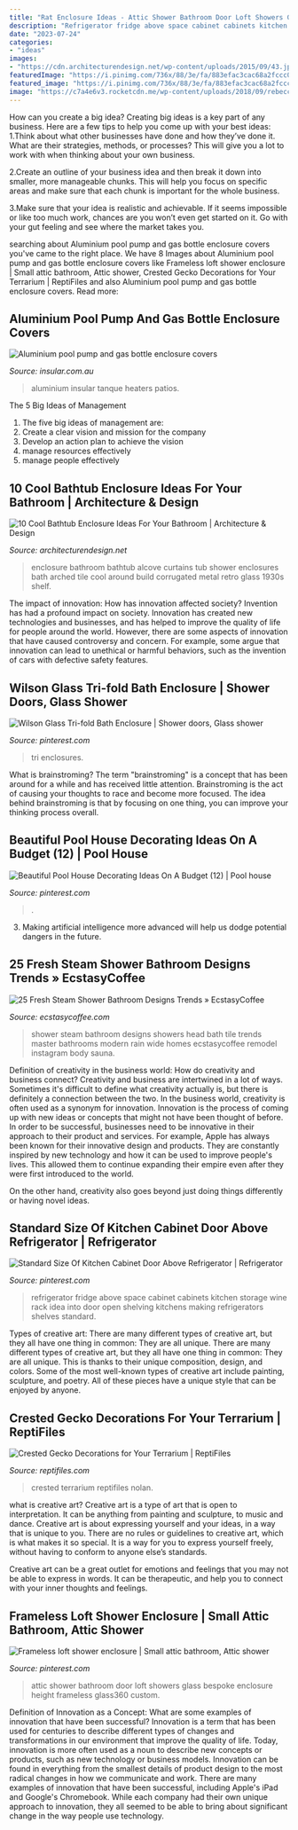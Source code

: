 ```yaml
---
title: "Rat Enclosure Ideas - Attic Shower Bathroom Door Loft Showers Glass Bespoke Enclosure Height Frameless Glass360 Custom"
description: "Refrigerator fridge above space cabinet cabinets kitchen storage wine rack idea into door open shelving kitchens making refrigerators shelves standard"
date: "2023-07-24"
categories:
- "ideas"
images:
- "https://cdn.architecturendesign.net/wp-content/uploads/2015/09/43.jpg"
featuredImage: "https://i.pinimg.com/736x/88/3e/fa/883efac3cac68a2fccc09fffb607d83a.jpg"
featured_image: "https://i.pinimg.com/736x/88/3e/fa/883efac3cac68a2fccc09fffb607d83a.jpg"
image: "https://c7a4e6v3.rocketcdn.me/wp-content/uploads/2018/09/rebecca-nolan2.jpg"
---
```



How can you create a big idea?
Creating big ideas is a key part of any business. Here are a few tips to help you come up with your best ideas:
1.Think about what other businesses have done and how they’ve done it. What are their strategies, methods, or processes? This will give you a lot to work with when thinking about your own business.

2.Create an outline of your business idea and then break it down into smaller, more manageable chunks. This will help you focus on specific areas and make sure that each chunk is important for the whole business.

3.Make sure that your idea is realistic and achievable. If it seems impossible or like too much work, chances are you won’t even get started on it. Go with your gut feeling and see where the market takes you.


	

		
searching about Aluminium pool pump and gas bottle enclosure covers you've came to the right place. We have 8 Images about Aluminium pool pump and gas bottle enclosure covers like Frameless loft shower enclosure | Small attic bathroom, Attic shower, Crested Gecko Decorations for Your Terrarium | ReptiFiles and also Aluminium pool pump and gas bottle enclosure covers. Read more:
		
    
## Aluminium Pool Pump And Gas Bottle Enclosure Covers

<img loading=lazy src="https://www.insular.com.au/wp-content/uploads/2013/09/Aluminium-Gas-Bottle-Cover-Sorrento-2-.jpg" onerror="this.onerror=null;this.src='https://tse4.mm.bing.net/th?id=OIP.Om-SDfd5a6psJjXHZa5ingHaJ4&amp;pid=15.1';" alt="Aluminium pool pump and gas bottle enclosure covers">

_Source: insular.com.au_

>aluminium insular tanque heaters patios. 

	

The 5 Big Ideas of Management
1. The five big ideas of management are: 
1. Create a clear vision and mission for the company 
2. Develop an action plan to achieve the vision 
3. manage resources effectively 
4. manage people effectively 

    
## 10 Cool Bathtub Enclosure Ideas For Your Bathroom | Architecture &amp; Design

<img loading=lazy src="https://cdn.architecturendesign.net/wp-content/uploads/2015/09/43.jpg" onerror="this.onerror=null;this.src='https://tse1.mm.bing.net/th?id=OIP.VqCL4faT-Ynsm_7zCNy8JQHaLO&amp;pid=15.1';" alt="10 Cool Bathtub Enclosure Ideas For Your Bathroom | Architecture &amp; Design">

_Source: architecturendesign.net_

>enclosure bathroom bathtub alcove curtains tub shower enclosures bath arched tile cool around build corrugated metal retro glass 1930s shelf. 

	

The impact of innovation: How has innovation affected society?
Invention has had a profound impact on society. Innovation has created new technologies and businesses, and has helped to improve the quality of life for people around the world. However, there are some aspects of innovation that have caused controversy and concern. For example, some argue that innovation can lead to unethical or harmful behaviors, such as the invention of cars with defective safety features.

    
## Wilson Glass Tri-fold Bath Enclosure | Shower Doors, Glass Shower

<img loading=lazy src="https://i.pinimg.com/736x/61/09/ce/6109ce3b4b2f40de5bc8f046606d7b37.jpg" onerror="this.onerror=null;this.src='https://tse4.mm.bing.net/th?id=OIP.sSVhDUR_pURSq-C2ul5RpQHaNK&amp;pid=15.1';" alt="Wilson Glass Tri-fold Bath Enclosure | Shower doors, Glass shower">

_Source: pinterest.com_

>tri enclosures. 

	

What is brainstroming?
The term "brainstroming" is a concept that has been around for a while and has received little attention. Brainstroming is the act of causing your thoughts to race and become more focused. The idea behind brainstroming is that by focusing on one thing, you can improve your thinking process overall.

    
## Beautiful Pool House Decorating Ideas On A Budget (12) | Pool House

<img loading=lazy src="https://i.pinimg.com/736x/88/3e/fa/883efac3cac68a2fccc09fffb607d83a.jpg" onerror="this.onerror=null;this.src='https://tse3.mm.bing.net/th?id=OIP.NjL0U-93ybNzOdSF7H1_AwHaLD&amp;pid=15.1';" alt="Beautiful Pool House Decorating Ideas On A Budget (12) | Pool house">

_Source: pinterest.com_

>. 

	

3. Making artificial intelligence more advanced will help us dodge potential dangers in the future.

    
## 25 Fresh Steam Shower Bathroom Designs Trends » EcstasyCoffee

<img loading=lazy src="https://i0.wp.com/www.ecstasycoffee.com/wp-content/uploads/2016/11/Shower.jpg?resize=564%2C752" onerror="this.onerror=null;this.src='https://tse3.mm.bing.net/th?id=OIP.r2Mw3-5kc7ueJhwJUIrY9wHaJ4&amp;pid=15.1';" alt="25 Fresh Steam Shower Bathroom Designs Trends » EcstasyCoffee">

_Source: ecstasycoffee.com_

>shower steam bathroom designs showers head bath tile trends master bathrooms modern rain wide homes ecstasycoffee remodel instagram body sauna. 

	

Definition of creativity in the business world: How do creativity and business connect?
Creativity and business are intertwined in a lot of ways. Sometimes it's difficult to define what creativity actually is, but there is definitely a connection between the two. 
In the business world, creativity is often used as a synonym for innovation. Innovation is the process of coming up with new ideas or concepts that might not have been thought of before. In order to be successful, businesses need to be innovative in their approach to their product and services. For example, Apple has always been known for their innovative design and products. They are constantly inspired by new technology and how it can be used to improve people's lives. This allowed them to continue expanding their empire even after they were first introduced to the world. 

On the other hand, creativity also goes beyond just doing things differently or having novel ideas.

    
## Standard Size Of Kitchen Cabinet Door Above Refrigerator | Refrigerator

<img loading=lazy src="https://i.pinimg.com/736x/1c/68/55/1c68553379ce3609343b8bb43ab1b5c8.jpg" onerror="this.onerror=null;this.src='https://tse3.mm.bing.net/th?id=OIP.jYxPu9M_iqm3K8tUbmY7zwHaJ4&amp;pid=15.1';" alt="Standard Size Of Kitchen Cabinet Door Above Refrigerator | Refrigerator">

_Source: pinterest.com_

>refrigerator fridge above space cabinet cabinets kitchen storage wine rack idea into door open shelving kitchens making refrigerators shelves standard. 

	

Types of creative art: There are many different types of creative art, but they all have one thing in common: They are all unique.
There are many different types of creative art, but they all have one thing in common: They are all unique. This is thanks to their unique composition, design, and colors. Some of the most well-known types of creative art include painting, sculpture, and poetry. All of these pieces have a unique style that can be enjoyed by anyone.

    
## Crested Gecko Decorations For Your Terrarium | ReptiFiles

<img loading=lazy src="https://c7a4e6v3.rocketcdn.me/wp-content/uploads/2018/09/rebecca-nolan2.jpg" onerror="this.onerror=null;this.src='https://tse1.mm.bing.net/th?id=OIP.JkTjIW63Lq8MRzLnqfXvagHaNK&amp;pid=15.1';" alt="Crested Gecko Decorations for Your Terrarium | ReptiFiles">

_Source: reptifiles.com_

>crested terrarium reptifiles nolan. 

	

what is creative art?
Creative art is a type of art that is open to interpretation. It can be anything from painting and sculpture, to music and dance. Creative art is about expressing yourself and your ideas, in a way that is unique to you.
There are no rules or guidelines to creative art, which is what makes it so special. It is a way for you to express yourself freely, without having to conform to anyone else’s standards.

Creative art can be a great outlet for emotions and feelings that you may not be able to express in words. It can be therapeutic, and help you to connect with your inner thoughts and feelings.

    
## Frameless Loft Shower Enclosure | Small Attic Bathroom, Attic Shower

<img loading=lazy src="https://i.pinimg.com/736x/7c/7a/2f/7c7a2fac125658fb362256d6fd1526c5.jpg" onerror="this.onerror=null;this.src='https://tse3.mm.bing.net/th?id=OIP.LHWS8FJKQOLrsE1sGbXvRAHaJ3&amp;pid=15.1';" alt="Frameless loft shower enclosure | Small attic bathroom, Attic shower">

_Source: pinterest.com_

>attic shower bathroom door loft showers glass bespoke enclosure height frameless glass360 custom. 

	

Definition of Innovation as a Concept: What are some examples of innovation that have been successful?
Innovation is a term that has been used for centuries to describe different types of changes and transformations in our environment that improve the quality of life. Today, innovation is more often used as a noun to describe new concepts or products, such as new technology or business models. Innovation can be found in everything from the smallest details of product design to the most radical changes in how we communicate and work.
There are many examples of innovation that have been successful, including Apple's iPad and Google's Chromebook. While each company had their own unique approach to innovation, they all seemed to be able to bring about significant change in the way people use technology.

